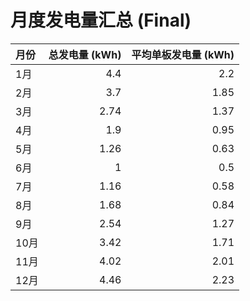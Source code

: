 # 月度发电量汇总 (Final)

| 月份   |   总发电量 (kWh) |   平均单板发电量 (kWh) |
|:-----|-------------:|----------------:|
| 1月   |         4.4  |            2.2  |
| 2月   |         3.7  |            1.85 |
| 3月   |         2.74 |            1.37 |
| 4月   |         1.9  |            0.95 |
| 5月   |         1.26 |            0.63 |
| 6月   |         1    |            0.5  |
| 7月   |         1.16 |            0.58 |
| 8月   |         1.68 |            0.84 |
| 9月   |         2.54 |            1.27 |
| 10月  |         3.42 |            1.71 |
| 11月  |         4.02 |            2.01 |
| 12月  |         4.46 |            2.23 |